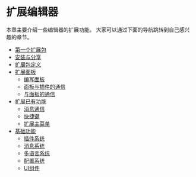 # 扩展编辑器

本章主要介绍一些编辑器的扩展功能。
大家可以通过下面的导航跳转到自己感兴趣的章节。

- [第一个扩展包](./first.md)
- [安装与分享](./install.md)
- [扩展包定义](./define.md)
- [扩展面板](./panel.md)
  - [编写面板](./panel-boot.md)
  - [面板与插件的通信](./panel-messages.md)
  - [与面板的通信](./to-panel-messages.md)
- [扩展已有功能](./contributions.md)
  - [消息通信](./contributions-messages.md)
  - [快捷键](./contributions-shortcuts.md)
  - [扩展主菜单](./contributions-menu.md)
- [基础功能](./basic.md)
  - [插件系统](./package.md)
  - [消息系统](./messages.md)
  - [多语言系统](./i18n.md)
  - [配置系统](./profile.md)
  - [UI组件](./ui.md)